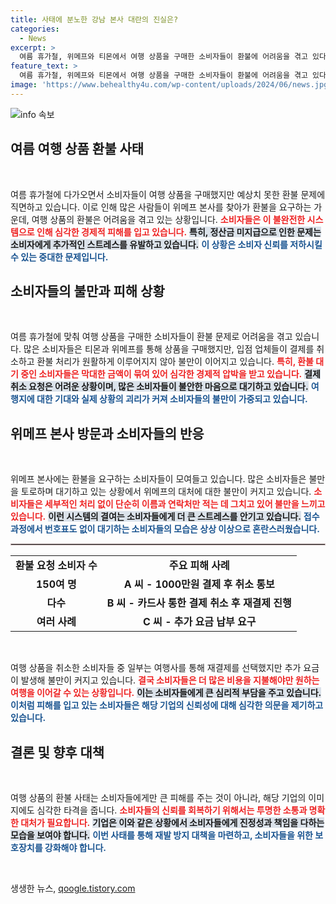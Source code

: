 ```yaml
---
title: 사태에 분노한 강남 본사 대란의 진실은?
categories:
  - News
excerpt: >
  여름 휴가철, 위메프와 티몬에서 여행 상품을 구매한 소비자들이 환불에 어려움을 겪고 있다. 결제 취소에도 불구하고 환불이 지연되는 상황 속에 많은 피해자들이 위메프 본사를 찾아 불만을 토로하고 있다. 환불이 이뤄지지 않을까 불안에 떨고 있는 소비자들의 목소리가 이어지고 있다.
feature_text: >
  여름 휴가철, 위메프와 티몬에서 여행 상품을 구매한 소비자들이 환불에 어려움을 겪고 있다. 결제 취소에도 불구하고 환불이 지연되는 상황 속에 많은 피해자들이 위메프 본사를 찾아 불만을 토로하고 있다. 환불이 이뤄지지 않을까 불안에 떨고 있는 소비자들의 목소리가 이어지고 있다.
image: 'https://www.behealthy4u.com/wp-content/uploads/2024/06/news.jpg'
---
```


<p><img src="https://www.behealthy4u.com/wp-content/uploads/2024/06/news.jpg" alt="info 속보" /></p>

<h2 data-ke-size="size26">여름 여행 상품 환불 사태</h2>

<p data-ke-size="size16">&nbsp;</p>

<p>여름 휴가철에 다가오면서 소비자들이 여행 상품을 구매했지만 예상치 못한 환불 문제에 직면하고 있습니다. 이로 인해 많은 사람들이 위메프 본사를 찾아가 환불을 요구하는 가운데, 여행 상품의 환불은 어려움을 겪고 있는 상황입니다. <b><span style="color: #ee2323;">소비자들은 이 불완전한 시스템으로 인해 심각한 경제적 피해를 입고 있습니다.</span></b> <b><span style="background-color: #21538527;">특히, 정산금 미지급으로 인한 문제는 소비자에게 추가적인 스트레스를 유발하고 있습니다.</span></b> <b><span style="color: #1a5490;">이 상황은 소비자 신뢰를 저하시킬 수 있는 중대한 문제입니다.</span></b></p>

<h2 data-ke-size="size26">소비자들의 불만과 피해 상황</h2>

<p data-ke-size="size16">&nbsp;</p>

<p>여름 휴가철에 맞춰 여행 상품을 구매한 소비자들이 환불 문제로 어려움을 겪고 있습니다. 많은 소비자들은 티몬과 위메프를 통해 상품을 구매했지만, 입점 업체들이 결제를 취소하고 환불 처리가 원활하게 이루어지지 않아 불만이 이어지고 있습니다. <b><span style="color: #ee2323;">특히, 환불 대기 중인 소비자들은 막대한 금액이 묶여 있어 심각한 경제적 압박을 받고 있습니다.</span></b> <b><span style="background-color: #21538527;">결제 취소 요청은 어려운 상황이며, 많은 소비자들이 불안한 마음으로 대기하고 있습니다.</span></b> <b><span style="color: #1a5490;">여행지에 대한 기대와 실제 상황의 괴리가 커져 소비자들의 불만이 가중되고 있습니다.</span></b></p>

<h2 data-ke-size="size26">위메프 본사 방문과 소비자들의 반응</h2>

<p data-ke-size="size16">&nbsp;</p>

<p>위메프 본사에는 환불을 요구하는 소비자들이 모여들고 있습니다. 많은 소비자들은 불만을 토로하며 대기하고 있는 상황에서 위메프의 대처에 대한 불만이 커지고 있습니다. <b><span style="color: #ee2323;">소비자들은 세부적인 처리 없이 단순히 이름과 연락처만 적는 데 그치고 있어 불만을 느끼고 있습니다.</span></b> <b><span style="background-color: #21538527;">이런 시스템의 결여는 소비자들에게 더 큰 스트레스를 안기고 있습니다.</span></b> <b><span style="color: #1a5490;">접수 과정에서 번호표도 없이 대기하는 소비자들의 모습은 상상 이상으로 혼란스러웠습니다.</span></b></p>

<hr style="border:1px solid #c8b6b6;"/>

<table style="width:100%;">
<tr>
<td style="text-align: center; height: 17px;"><b>환불 요청 소비자 수</b></td>
<td style="text-align: center; height: 17px;"><b>주요 피해 사례</b></td>
</tr>
<tr>
<td style="text-align: center; height: 17px;"><b>150여 명</b></td>
<td style="text-align: center; height: 17px;"><b>A 씨 - 1000만원 결제 후 취소 통보</b></td>
</tr>
<tr>
<td style="text-align: center; height: 17px;"><b>다수</b></td>
<td style="text-align: center; height: 17px;"><b>B 씨 - 카드사 통한 결제 취소 후 재결제 진행</b></td>
</tr>
<tr>
<td style="text-align: center; height: 17px;"><b>여러 사례</b></td>
<td style="text-align: center; height: 17px;"><b>C 씨 - 추가 요금 납부 요구</b></td>
</tr>
</table>

<p data-ke-size="size16">&nbsp;</p>

<p>여행 상품을 취소한 소비자들 중 일부는 여행사를 통해 재결제를 선택했지만 추가 요금이 발생해 불만이 커지고 있습니다. <b><span style="color: #ee2323;">결국 소비자들은 더 많은 비용을 지불해야만 원하는 여행을 이어갈 수 있는 상황입니다.</span></b> <b><span style="background-color: #21538527;">이는 소비자들에게 큰 심리적 부담을 주고 있습니다.</span></b> <b><span style="color: #1a5490;">이처럼 피해를 입고 있는 소비자들은 해당 기업의 신뢰성에 대해 심각한 의문을 제기하고 있습니다.</span></b></p>

<h2 data-ke-size="size26">결론 및 향후 대책</h2>

<p data-ke-size="size16">&nbsp;</p>

<p>여행 상품의 환불 사태는 소비자들에게만 큰 피해를 주는 것이 아니라, 해당 기업의 이미지에도 심각한 타격을 줍니다. <b><span style="color: #ee2323;">소비자들의 신뢰를 회복하기 위해서는 투명한 소통과 명확한 대처가 필요합니다.</span></b> <b><span style="background-color: #21538527;">기업은 이와 같은 상황에서 소비자들에게 진정성과 책임을 다하는 모습을 보여야 합니다.</span></b> <b><span style="color: #1a5490;">이번 사태를 통해 재발 방지 대책을 마련하고, 소비자들을 위한 보호장치를 강화해야 합니다.</span></b></p>

<p data-ke-size="size16">&nbsp;</p>
생생한 뉴스, <a href="https://qoogle.tistory.com" rel="dofollow">qoogle.tistory.com</a>


